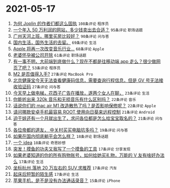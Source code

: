 # 2021-05-17

1. [为何 Joplin 的作者们都这么固执](https://www.v2ex.com/t/777378) `108条评论` `程序员`
1. [一个年入 50 万利润的网站，多少钱卖出去合适？](https://www.v2ex.com/t/777327) `95条评论` `职场话题`
1. [广州天河上班，哪里买房比较好？](https://www.v2ex.com/t/777346) `90条评论` `问与答`
1. [国内生活，国外生活的去留。](https://www.v2ex.com/t/777419) `69条评论` `生活`
1. [Apple 将再一次改变音乐行业…](https://www.v2ex.com/t/777355) `68条评论` `Apple`
1. [老婆怀孕被公司开除](https://www.v2ex.com/t/777471) `61条评论` `职场话题`
1. [有一事不明，大前端到底做什么？现在不都是往移动端 app 走么？很少做网页了吧？](https://www.v2ex.com/t/777342) `53条评论` `程序员`
1. [M2 是否值得入手?](https://www.v2ex.com/t/777456) `27条评论` `MacBook Pro`
1. [北京健康宝今天无法查看健康码信息，需要查询行程信息，但是 GV 号无法接收验证码](https://www.v2ex.com/t/777348) `27条评论` `问与答`
1. [今天早上做电梯，花西子广告在播放，遂两个女人在聊，](https://www.v2ex.com/t/777443) `23条评论` `生活`
1. [你能听出来 320k 音乐和无损音乐有什么区别吗？](https://www.v2ex.com/t/777466) `22条评论` `音乐`
1. [话说你们的 mac air M1 改造散热了吗？是否影响保修呢？](https://www.v2ex.com/t/777457) `22条评论` `Apple`
1. [请问哪款安卓手机最容易 ROOT,使用向日葵来远程控制](https://www.v2ex.com/t/777442) `21条评论` `Android`
1. [迫于娃还有一个月就出生了，求问各位都是怎么给宝宝取名的？](https://www.v2ex.com/t/777341) `21条评论` `问与答`
1. [各位帝都的道友， 中关村买买电脑坑多吗？](https://www.v2ex.com/t/777405) `19条评论` `问与答`
1. [如果在国内彻底躺平会怎么样？](https://www.v2ex.com/t/777510) `18条评论` `职场话题`
1. [一个 idea](https://www.v2ex.com/t/777452) `18条评论` `奇思妙想`
1. [突发！摸鱼的功夫又我写了一个摸鱼的工具](https://www.v2ex.com/t/777472) `17条评论` `分享发现`
1. [如果老婆知道的你的所有购物账号，如何给她买礼物，万能的 V 友有啥好办法么](https://www.v2ex.com/t/777388) `17条评论` `生活`
1. [坐标杭州,落地 20 万左右的 SUV,求推荐](https://www.v2ex.com/t/777356) `17条评论` `汽车`
1. [起床后短暂的陌生感](https://www.v2ex.com/t/777333) `17条评论` `生活`
1. [苹果手机，是不是没有办法通话录音？](https://www.v2ex.com/t/777370) `15条评论` `iPhone`
